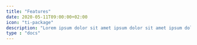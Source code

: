 ```yaml
---
title: "Features"
date: 2020-05-11T09:00:00+02:00
icon: "ti-package"
description: "Lorem ipsum dolor sit amet ipsum dolor sit amet ipsum dolor sit amet"
type : "docs"
---
```

